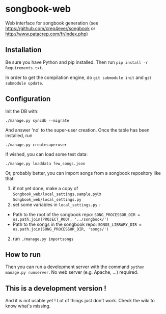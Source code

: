 songbook-web
============

Web interface for songbook generation (see https://github.com/crep4ever/songbook or http://www.patacrep.com/fr/index.php)

## Installation

Be sure you have Python and pip installed. Then run `pip install -r Requirements.txt`.

In order to get the compilation engine, do `git submodule init` and `git submodule update`.

## Configuration

Init the DB with:
```
./manage.py syncdb --migrate
```
And answer 'no' to the super-user creation. Once the table has been installed, run 
```
./manage.py createsuperuser
```

If wished, you can load some test data:
```
./manage.py loaddata few_songs.json
```
Or, probably better, you can import songs from a songbook repository like that:

1. if not yet done, make a copy of `Songbook_web/local_settings.sample.py`to `Songbook_web/local_settings.py`
1. set some variables in `local_settings.py` :
 * Path to the root of the songbook repo: 
 `SONG_PROCESSOR_DIR = os.path.join(PROJECT_ROOT, '../songbook/')`
 * Path to the songs in the songbook repo: 
 `SONGS_LIBRARY_DIR = os.path.join(SONG_PROCESSOR_DIR, 'songs/')`

2. run `./manage.py importsongs`

## How to run

Then you can run a development server with the command `python manage.py runserver`. No web server (e.g. Apache, ...) required.

## This is a development version !

And it is not usable yet ! Lot of things just don't work. Check the wiki to know what's missing.

